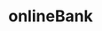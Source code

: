 # onlineBank
 
<!--to open the project 
npm start 


http://localhost:1234/pages/login/login.html 

-->